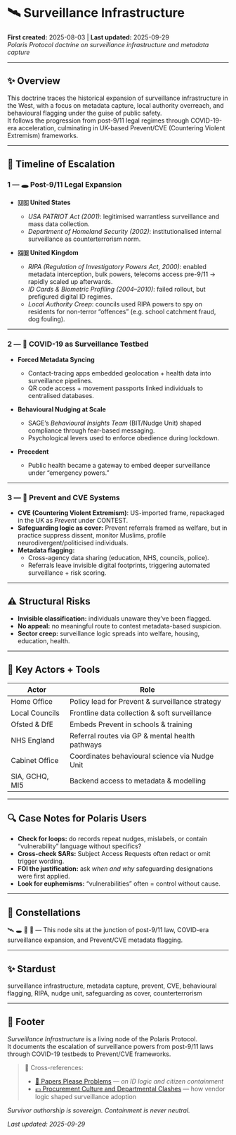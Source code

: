 # 🛰️ Surveillance Infrastructure  
**First created:** 2025-08-03 | **Last updated:** 2025-09-29  
*Polaris Protocol doctrine on surveillance infrastructure and metadata capture*  

---

## ✨ Overview  

This doctrine traces the historical expansion of surveillance infrastructure in the West, with a focus on metadata capture, local authority overreach, and behavioural flagging under the guise of public safety.  
It follows the progression from post-9/11 legal regimes through COVID-19-era acceleration, culminating in UK-based Prevent/CVE (Countering Violent Extremism) frameworks.  

---

## 🧭 Timeline of Escalation  

### 1 — 🕳️ Post-9/11 Legal Expansion  

- **🇺🇸 United States**  
  - *USA PATRIOT Act (2001)*: legitimised warrantless surveillance and mass data collection.  
  - *Department of Homeland Security (2002)*: institutionalised internal surveillance as counterterrorism norm.  

- **🇬🇧 United Kingdom**  
  - *RIPA (Regulation of Investigatory Powers Act, 2000)*: enabled metadata interception, bulk powers, telecoms access pre-9/11 → rapidly scaled up afterwards.  
  - *ID Cards & Biometric Profiling (2004–2010)*: failed rollout, but prefigured digital ID regimes.  
  - *Local Authority Creep*: councils used RIPA powers to spy on residents for non-terror “offences” (e.g. school catchment fraud, dog fouling).  

---

### 2 — 🦠 COVID-19 as Surveillance Testbed  

- **Forced Metadata Syncing**  
  - Contact-tracing apps embedded geolocation + health data into surveillance pipelines.  
  - QR code access + movement passports linked individuals to centralised databases.  

- **Behavioural Nudging at Scale**  
  - SAGE’s *Behavioural Insights Team* (BIT/Nudge Unit) shaped compliance through fear-based messaging.  
  - Psychological levers used to enforce obedience during lockdown.  

- **Precedent**  
  - Public health became a gateway to embed deeper surveillance under “emergency powers.”  

---

### 3 — 🧷 Prevent and CVE Systems  

- **CVE (Countering Violent Extremism)**: US-imported frame, repackaged in the UK as *Prevent* under CONTEST.  
- **Safeguarding logic as cover:** Prevent referrals framed as welfare, but in practice suppress dissent, monitor Muslims, profile neurodivergent/politicised individuals.  
- **Metadata flagging:**  
  - Cross-agency data sharing (education, NHS, councils, police).  
  - Referrals leave invisible digital footprints, triggering automated surveillance + risk scoring.  

---

## ⚠️ Structural Risks  

- **Invisible classification:** individuals unaware they’ve been flagged.  
- **No appeal:** no meaningful route to contest metadata-based suspicion.  
- **Sector creep:** surveillance logic spreads into welfare, housing, education, health.  

---

## 🧮 Key Actors + Tools  

| Actor | Role |
|-------|------|
| Home Office | Policy lead for Prevent & surveillance strategy |
| Local Councils | Frontline data collection & soft surveillance |
| Ofsted & DfE | Embeds Prevent in schools & training |
| NHS England | Referral routes via GP & mental health pathways |
| Cabinet Office | Coordinates behavioural science via Nudge Unit |
| SIA, GCHQ, MI5 | Backend access to metadata & modelling |

---

## 🔍 Case Notes for Polaris Users  

- **Check for loops:** do records repeat nudges, mislabels, or contain “vulnerability” language without specifics?  
- **Cross-check SARs:** Subject Access Requests often redact or omit trigger wording.  
- **FOI the justification:** ask *when and why* safeguarding designations were first applied.  
- **Look for euphemisms:** “vulnerabilities” often = control without cause.  

---

## 🌌 Constellations  

🛰️ 🕳️ 🦠 🧷 — This node sits at the junction of post-9/11 law, COVID-era surveillance expansion, and Prevent/CVE metadata flagging.  

---

## ✨ Stardust  

surveillance infrastructure, metadata capture, prevent, CVE, behavioural flagging, RIPA, nudge unit, safeguarding as cover, counterterrorism  

---

## 🏮 Footer  

*Surveillance Infrastructure* is a living node of the Polaris Protocol.  
It documents the escalation of surveillance powers from post-9/11 laws through COVID-19 testbeds to Prevent/CVE frameworks.  

> 📡 Cross-references:  
> - [🛂 Papers Please Problems](../../../Metadata_Sabotage_Network/🔥_Data_Risks/🛂_Papers_Please_Problems/README.md) — *on ID logic and citizen containment*  
> - [💷 Procurement Culture and Departmental Clashes](../Big_Picture_Protocols/💷_procurement_culture_and_departmental_clashes.md) — how vendor logic shaped surveillance adoption  

*Survivor authorship is sovereign. Containment is never neutral.*  

_Last updated: 2025-09-29_  
